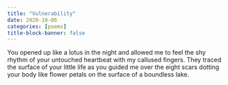 ```yaml
---
title: "Vulnerability"
date: 2020-10-06
categories: [poems]
title-block-banner: false
---
```

You opened up
like a lotus in the night
and allowed me
to feel the shy rhythm
of your untouched
heartbeat
with my callused fingers.
They traced the surface
of your little life
as you guided me
over the eight scars
dotting your body
like flower petals
on the surface
of a boundless lake.
